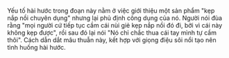Yếu tố hài hước trong đoạn này nằm ở việc giới thiệu một sản phẩm "kẹp nắp nồi chuyên dụng" nhưng lại phủ định công dụng của nó. Người nói đùa rằng "mọi người cứ tiếp tục cầm cái nùi giẻ kẹp nắp nồi đó đi, bởi vì cái này không kẹp được", rồi sau đó lại nói "Nó chỉ chắc thua cái tay mình tự cầm thôi". Cách dẫn dắt mâu thuẫn này, kết hợp với giọng điệu sôi nổi tạo nên tình huống hài hước.

